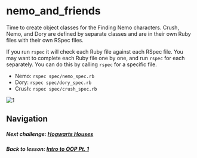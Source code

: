 # nemo_and_friends
Time to create object classes for the Finding Nemo characters. Crush, Nemo, and Dory are defined by separate classes and are in their own Ruby files with their own RSpec files.  

If you run `rspec` it will check each Ruby file against each RSpec file. You may want to complete each Ruby file one by one, and run `rspec` for each separately. You can do this by calling `rspec` for a specific file.  
- Nemo: `rspec spec/nemo_spec.rb`  
- Dory: `rspec spec/dory_spec.rb`
- Crush: `rspec spec/crush_spec.rb`  

![1](http://i.imgur.com/3JNmWzz.gif)  

## Navigation  
##### Next challenge: [Hogwarts Houses](https://github.com/Coderdotnew/intro_web_apps_bs/tree/master/06_class/01_object_orientation_pt1/code/03_hogwarts_houses)   
##### Back to lesson: [Intro to OOP Pt. 1](https://github.com/Coderdotnew/intro_web_apps_bs/tree/master/06_class/01_object_orientation_pt1)      